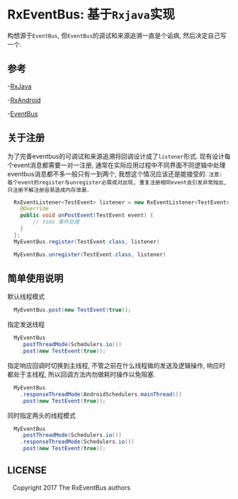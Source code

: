 # RxEventBus: 基于`Rxjava`实现

构想源于`EventBus`, 但`EventBus`的调试和来源追溯一直是个诟病, 然后决定自己写一个.

## 参考
-[RxJava](https://github.com/ReactiveX/RxJava)

-[RxAndroid](https://github.com/ReactiveX/RxAndroid)

-[EventBus](https://github.com/greenrobot/EventBus)

## 关于注册

为了完善eventbus的可调试和来源追溯将回调设计成了`listener`形式. 现有设计每个event消息都需要一对一注册, 通常在实际应用过程中不同界面不同逻辑中处理eventbus消息都不多一般只有一到两个, 我想这个情况应该还是能接受的.
`注意: 每个event的register与unregister必需成对出现, 重复注册相同event会引发异常抛出, 只注册不解注册容易造成内存泄漏.`
```java
  RxEventListener<TestEvent> listener = new RxEventListener<TestEvent>(){
    @Override
    public void onPostEvent(TestEvent event) {
        // todo 事件处理
    }
  };
  MyEventBus.register(TestEvent.class, listener)
```

```java
  MyEventBus.unregister(TestEvent.class, listener)
```

## 简单使用说明

默认线程模式
```java
  MyEventBus.post(new TestEvent(true));
```

指定发送线程
```java
  MyEventBus
    .postThreadMode(Schedulers.io())
    .post(new TestEvent(true));
```

指定响应回调时切换到主线程, 不管之前在什么线程做的发送及逻辑操作, 响应时都处于主线程, 所以回调方法内勿做耗时操作以免阻塞.
```java
  MyEventBus
    .responseThreadMode(AndroidSchedulers.mainThread())
    .post(new TestEvent(true));
```

同时指定两头的线程模式
```java
  MyEventBus
    .postThreadMode(Schedulers.io())
    .responseThreadMode(Schedulers.io())
    .post(new TestEvent(true));
```

## LICENSE

    Copyright 2017 The RxEventBus authors

